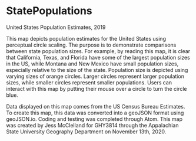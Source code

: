 # StatePopulations
United States Population Estimates, 2019

This map depicts population estimates for the United States using perceptual circle scaling. The purpose is to demonstrate comparisons between state population sizes. For example, by reading this map, it is clear that California, Texas, and Florida have some of the largest population sizes in the US, while Montana and New Mexico have small population sizes, especially relative to the size of the state. Population size is depicted using varying sizes of orange circles. Larger circles represent larger population sizes, while smaller circles represent smaller populations. Users can interact with this map by putting their mouse over a circle to turn the circle blue. 

Data displayed on this map comes from the US Census Bureau Estimates. To create this map, this data was converted into a geoJSON format using geoJSON.io. Coding and testing was completed through Atom. This map was created by Jess McClelland for GHY3814 through the Appalachian State University Geography Department on November 13th, 2020. 
